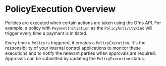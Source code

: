 # PolicyExecution Overview

Policies are executed when certain actions are taken using the Dfns API.  For example, a policy with `PaymentInitiation` as the `PolicyActivityKind` will trigger every time a payment is initiated.

Every time a `Policy` is triggered, it creates a `PolicyExecution`.   It's the responsibility of your internal control applications to monitor these executions and to notify the relevant parties when approvals are required.  Approvals can be submitted by updating the `PolicyExecution` status.&#x20;
